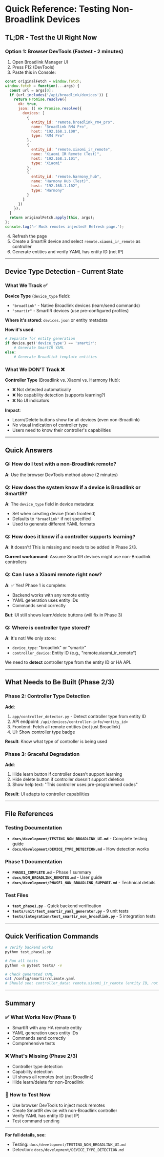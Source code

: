 # Quick Reference: Testing Non-Broadlink Devices

## TL;DR - Test the UI Right Now

### Option 1: Browser DevTools (Fastest - 2 minutes)

1. Open Broadlink Manager UI
2. Press F12 (DevTools)
3. Paste this in Console:

```javascript
const originalFetch = window.fetch;
window.fetch = function(...args) {
  const url = args[0];
  if (url.includes('/api/broadlink/devices')) {
    return Promise.resolve({
      ok: true,
      json: () => Promise.resolve({
        devices: [
          {
            entity_id: "remote.broadlink_rm4_pro",
            name: "Broadlink RM4 Pro",
            host: "192.168.1.100",
            type: "RM4 Pro"
          },
          {
            entity_id: "remote.xiaomi_ir_remote",
            name: "Xiaomi IR Remote (Test)",
            host: "192.168.1.101",
            type: "Xiaomi"
          },
          {
            entity_id: "remote.harmony_hub",
            name: "Harmony Hub (Test)",
            host: "192.168.1.102",
            type: "Harmony"
          }
        ]
      })
    });
  }
  return originalFetch.apply(this, args);
};
console.log('✅ Mock remotes injected! Refresh page.');
```

4. Refresh the page
5. Create a SmartIR device and select `remote.xiaomi_ir_remote` as controller
6. Generate entities and verify YAML has entity ID (not IP)

---

## Device Type Detection - Current State

### What We Track ✅

**Device Type** (`device_type` field):
- `"broadlink"` - Native Broadlink devices (learn/send commands)
- `"smartir"` - SmartIR devices (use pre-configured profiles)

**Where it's stored**: `devices.json` or entity metadata

**How it's used**:
```python
# Separate for entity generation
if device.get('device_type') == 'smartir':
    # Generate SmartIR YAML
else:
    # Generate Broadlink template entities
```

### What We DON'T Track ❌

**Controller Type** (Broadlink vs. Xiaomi vs. Harmony Hub):
- ❌ Not detected automatically
- ❌ No capability detection (supports learning?)
- ❌ No UI indicators

**Impact**:
- Learn/Delete buttons show for all devices (even non-Broadlink)
- No visual indication of controller type
- Users need to know their controller's capabilities

---

## Quick Answers

### Q: How do I test with a non-Broadlink remote?

**A**: Use the browser DevTools method above (2 minutes)

### Q: How does the system know if a device is Broadlink or SmartIR?

**A**: The `device_type` field in device metadata:
- Set when creating device (from frontend)
- Defaults to `"broadlink"` if not specified
- Used to generate different YAML formats

### Q: How does it know if a controller supports learning?

**A**: It doesn't! This is missing and needs to be added in Phase 2/3.

**Current workaround**: Assume SmartIR devices might use non-Broadlink controllers

### Q: Can I use a Xiaomi remote right now?

**A**: ✅ Yes! Phase 1 is complete:
- Backend works with any remote entity
- YAML generation uses entity IDs
- Commands send correctly

**But**: UI still shows learn/delete buttons (will fix in Phase 3)

### Q: Where is controller type stored?

**A**: It's not! We only store:
- `device_type`: "broadlink" or "smartir"
- `controller_device`: Entity ID (e.g., "remote.xiaomi_ir_remote")

We need to **detect** controller type from the entity ID or HA API.

---

## What Needs to Be Built (Phase 2/3)

### Phase 2: Controller Type Detection

**Add**:
1. `app/controller_detector.py` - Detect controller type from entity ID
2. API endpoint: `/api/devices/controller-info/<entity_id>`
3. Frontend: Fetch all remote entities (not just Broadlink)
4. UI: Show controller type badge

**Result**: Know what type of controller is being used

### Phase 3: Graceful Degradation

**Add**:
1. Hide learn button if controller doesn't support learning
2. Hide delete button if controller doesn't support deletion
3. Show help text: "This controller uses pre-programmed codes"

**Result**: UI adapts to controller capabilities

---

## File References

### Testing Documentation
- **`docs/development/TESTING_NON_BROADLINK_UI.md`** - Complete testing guide
- **`docs/development/DEVICE_TYPE_DETECTION.md`** - How detection works

### Phase 1 Documentation
- **`PHASE1_COMPLETE.md`** - Phase 1 summary
- **`docs/NON_BROADLINK_REMOTES.md`** - User guide
- **`docs/development/PHASE1_NON_BROADLINK_SUPPORT.md`** - Technical details

### Test Files
- **`test_phase1.py`** - Quick backend verification
- **`tests/unit/test_smartir_yaml_generator.py`** - 9 unit tests
- **`tests/integration/test_smartir_non_broadlink.py`** - 5 integration tests

---

## Quick Verification Commands

```bash
# Verify backend works
python test_phase1.py

# Run all tests
python -m pytest tests/ -v

# Check generated YAML
cat /config/smartir/climate.yaml
# Should see: controller_data: remote.xiaomi_ir_remote (entity ID, not IP)
```

---

## Summary

### ✅ What Works Now (Phase 1)
- SmartIR with any HA remote entity
- YAML generation uses entity IDs
- Commands send correctly
- Comprehensive tests

### ❌ What's Missing (Phase 2/3)
- Controller type detection
- Capability detection
- UI shows all remotes (not just Broadlink)
- Hide learn/delete for non-Broadlink

### 🧪 How to Test Now
- Use browser DevTools to inject mock remotes
- Create SmartIR device with non-Broadlink controller
- Verify YAML has entity ID (not IP)
- Test command sending

---

**For full details, see:**
- Testing: `docs/development/TESTING_NON_BROADLINK_UI.md`
- Detection: `docs/development/DEVICE_TYPE_DETECTION.md`
